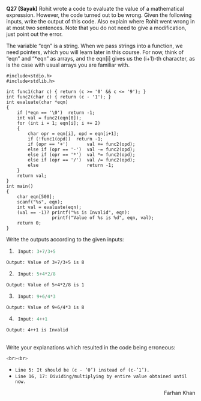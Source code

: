 **Q27 (Sayak)**
Rohit wrote a code to evaluate the value of a mathematical expression. However, the code turned out to be wrong. Given the following inputs, write the output of this code. Also explain where Rohit went wrong in at most two sentences. Note that you do not need to give a modification, just point out the error. <br>

The variable “eqn” is a string. When we pass strings into a function, we need pointers, which you will learn later in this course. For now, think of “eqn” and “\*eqn” as arrays, and the eqn[i] gives us the (i+1)-th character, as is the case with usual arrays you are familiar with.<br>

```
#include<stdio.h>
#include<stdlib.h>

int func1(char c) { return (c >= '0' && c <= '9'); }
int func2(char c) { return (c - '1'); }
int evaluate(char *eqn)
{
    if (*eqn == '\0')  return -1;
    int val = func2(eqn[0]);
    for (int i = 1; eqn[i]; i += 2)
    {
        char opr = eqn[i], opd = eqn[i+1];
        if (!func1(opd))  return -1;
        if (opr == '+')       val += func2(opd);
        else if (opr == '-')  val -= func2(opd);
        else if (opr == '*')  val *= func2(opd);
        else if (opr == '/')  val /= func2(opd);
        else                  return -1;
    }
    return val;
}
int main()
{
    char eqn[500];
    scanf("%s", eqn);
    int val = evaluate(eqn);
    (val == -1)? printf("%s is Invalid", eqn):
                 printf("Value of %s is %d", eqn, val);
	return 0;
}
```
Write the outputs according to the given inputs:
1. ```C
 	Input: 3+7/3+5
   ```
`Output: Value of 3+7/3+5 is 8`

2. ```C
 	Input: 5+4*2/8    
   ```
  `Output: Value of 5+4*2/8 is 1`
  
3. ```C
 	Input: 9+6/4*3  
   ```
  `Output: Value of 9+6/4*3 is 8`
  
4. ```C
 	Input: 4++1       
   ```
  `Output: 4++1 is Invalid`
<br><br>

Write your explanations which resulted in the code being erroneous:
```C
<br><br>
```
- `Line 5: It should be (c - ‘0’) instead of (c-’1’).`
- `Line 16, 17: Dividing/multiplying by entire value obtained until now.`

<p align='right'>Farhan Khan</p>





